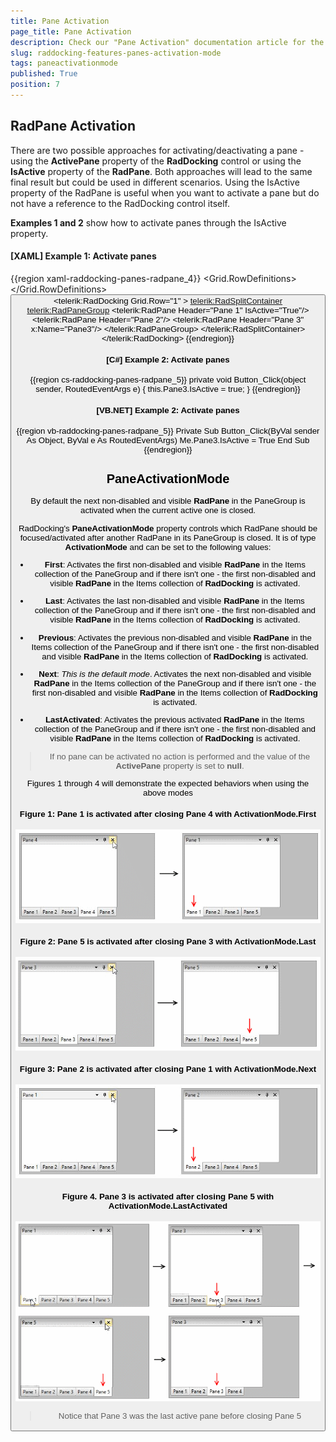 ```yaml
---
title: Pane Activation
page_title: Pane Activation
description: Check our "Pane Activation" documentation article for the RadDocking WPF control.
slug: raddocking-features-panes-activation-mode
tags: paneactivationmode
published: True
position: 7
---
```


## RadPane Activation
			  
There are two possible approaches for activating/deactivating a pane - using the __ActivePane__ property of the **RadDocking** control or using the __IsActive__ property of the **RadPane**. Both approaches will lead to the same final result but could be used in different scenarios. Using the IsActive property of the RadPane is useful when you want to activate a pane but do not have a reference to the RadDocking control itself.
        
**Examples 1 and 2** show how to activate panes through the IsActive property.
        
#### __[XAML] Example 1: Activate panes__

{{region xaml-raddocking-panes-radpane_4}}
	<Grid>
	    <Grid.RowDefinitions>
	        <RowDefinition Height="Auto"/>
	        <RowDefinition Height="*"/>
	    </Grid.RowDefinitions>
	    <Button Content="Set IsActive" Click="Button_Click"/>
	    <telerik:RadDocking Grid.Row="1" >
	        <telerik:RadSplitContainer>
	            <telerik:RadPaneGroup>
	                <telerik:RadPane Header="Pane 1" IsActive="True"/>
	                <telerik:RadPane Header="Pane 2"/>
	                <telerik:RadPane Header="Pane 3" x:Name="Pane3"/>
	            </telerik:RadPaneGroup>
	        </telerik:RadSplitContainer>
	    </telerik:RadDocking>
	</Grid>
{{endregion}}

#### __[C#] Example 2: Activate panes__

{{region cs-raddocking-panes-radpane_5}}
	private void Button_Click(object sender, RoutedEventArgs e)
	{
	    this.Pane3.IsActive = true;
	}
{{endregion}}

#### __[VB.NET] Example 2: Activate panes__

{{region vb-raddocking-panes-radpane_5}}
	Private Sub Button_Click(ByVal sender As Object, ByVal e As RoutedEventArgs)
		Me.Pane3.IsActive = True
	End Sub
{{endregion}}

## PaneActivationMode

By default the next non-disabled and visible __RadPane__ in the PaneGroup is activated when the current active one is closed.

 RadDocking's **PaneActivationMode** property controls which RadPane should be focused/activated after another RadPane in its PaneGroup is closed. It is of type **ActivationMode** and can be set to the following values: 

* __First__: Activates the first non-disabled and visible __RadPane__ in the Items collection of the PaneGroup and if there isn't one - the first non-disabled and visible __RadPane__ in the Items collection of __RadDocking__ is activated.

* __Last__: Activates the last non-disabled and visible __RadPane__ in the Items collection of the PaneGroup and if there isn't one - the first non-disabled and visible __RadPane__ in the Items collection of __RadDocking__ is activated.

* __Previous__: Activates the previous non-disabled and visible __RadPane__ in the Items collection of the PaneGroup and if there isn't one - the first non-disabled and visible __RadPane__ in the Items collection of __RadDocking__ is activated.

* __Next__: *This is the default mode*. Activates the next non-disabled and visible __RadPane__ in the Items collection of the PaneGroup and if there isn't one - the first non-disabled and visible __RadPane__ in the Items collection of __RadDocking__ is activated.
            
* __LastActivated__: Activates the previous activated __RadPane__ in the Items collection of the PaneGroup and if there isn't one - the first non-disabled and visible __RadPane__ in the Items collection of __RadDocking__ is activated.

> If no pane can be activated no action is performed and the value of the **ActivePane** property is set to **null**.

Figures 1 through 4 will demonstrate the expected behaviors when using the above modes

#### Figure 1: Pane 1 is activated after closing Pane 4 with ActivationMode.First

![Pane 1 is activated after closing Pane 4 with ActivationMode.First](images/raddocking-features-panes-activation-mode-1.png)

#### Figure 2: Pane 5 is activated after closing Pane 3 with ActivationMode.Last

![Pane 5 is activated after closing Pane 3 with ActivationMode.First](images/raddocking-features-panes-activation-mode-2.png)

#### Figure 3: Pane 2 is activated after closing Pane 1 with ActivationMode.Next

![Pane 2 is activated after closing Pane 1 with ActivationMode.Next](images/raddocking-features-panes-activation-mode-3.png)

#### Figure 4. Pane 3 is activated after closing Pane 5 with ActivationMode.LastActivated

![raddocking-features-panes-activation-mode-4](images/raddocking-features-panes-activation-mode-4.png)

> Notice that Pane 3 was the last active pane before closing Pane 5